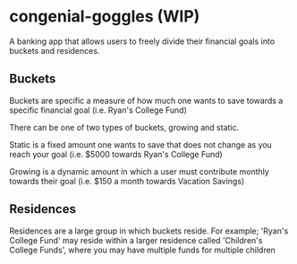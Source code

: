 # congenial-goggles (WIP)

A banking app that allows users to freely divide their financial goals into buckets and residences. 

## Buckets

Buckets are specific a measure of how much one wants to save towards a specific financial goal (i.e. Ryan's College Fund)

There can be one of two types of buckets, growing and static.

Static is a fixed amount one wants to save that does not change as you reach your goal (i.e. $5000 towards Ryan's College Fund)

Growing is a dynamic amount in which a user must contribute monthly towards their goal (i.e. $150 a month towards Vacation Savings)

## Residences

Residences are a large group in which buckets reside. For example; 'Ryan's College Fund' may reside within a larger residence called 'Children's College Funds', where you may have multiple funds for multiple children
